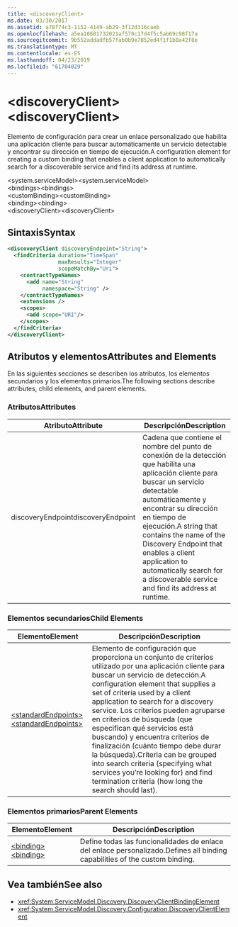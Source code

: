 ```yaml
---
title: <discoveryClient>
ms.date: 03/30/2017
ms.assetid: a78f74c3-1152-4149-ab29-3f12d316caeb
ms.openlocfilehash: a5ea10601732021af578c17d4f5c5ab69c98f17a
ms.sourcegitcommit: 9b552addadfb57fab0b9e7852ed4f1f1b8a42f8e
ms.translationtype: MT
ms.contentlocale: es-ES
ms.lasthandoff: 04/23/2019
ms.locfileid: "61704029"
---
```

# <a name="discoveryclient"></a><span data-ttu-id="1fc6b-101">\<discoveryClient></span><span class="sxs-lookup"><span data-stu-id="1fc6b-101">\<discoveryClient></span></span>
<span data-ttu-id="1fc6b-102">Elemento de configuración para crear un enlace personalizado que habilita una aplicación cliente para buscar automáticamente un servicio detectable y encontrar su dirección en tiempo de ejecución.</span><span class="sxs-lookup"><span data-stu-id="1fc6b-102">A configuration element for creating a custom binding that enables a client application to automatically search for a discoverable service and find its address at runtime.</span></span>  
  
<span data-ttu-id="1fc6b-103">\<system.serviceModel></span><span class="sxs-lookup"><span data-stu-id="1fc6b-103">\<system.serviceModel></span></span>  
<span data-ttu-id="1fc6b-104">\<bindings></span><span class="sxs-lookup"><span data-stu-id="1fc6b-104">\<bindings></span></span>  
<span data-ttu-id="1fc6b-105">\<customBinding></span><span class="sxs-lookup"><span data-stu-id="1fc6b-105">\<customBinding></span></span>  
<span data-ttu-id="1fc6b-106">\<binding></span><span class="sxs-lookup"><span data-stu-id="1fc6b-106">\<binding></span></span>  
<span data-ttu-id="1fc6b-107">\<discoveryClient></span><span class="sxs-lookup"><span data-stu-id="1fc6b-107">\<discoveryClient></span></span>  
  
## <a name="syntax"></a><span data-ttu-id="1fc6b-108">Sintaxis</span><span class="sxs-lookup"><span data-stu-id="1fc6b-108">Syntax</span></span>  
  
```xml  
<discoveryClient discoveryEndpoint="String">
  <findCriteria duration="TimeSpan"
                maxResults="Integer"
                scopeMatchBy="Uri">
    <contractTypeNames>
      <add name="String"
           namespace="String" />
    </contractTypeNames>
    <extensions />
    <scopes>
      <add scope="URI"/>
    </scopes>
  </findCriteria>
</discoveryClient>
```  
  
## <a name="attributes-and-elements"></a><span data-ttu-id="1fc6b-109">Atributos y elementos</span><span class="sxs-lookup"><span data-stu-id="1fc6b-109">Attributes and Elements</span></span>  
 <span data-ttu-id="1fc6b-110">En las siguientes secciones se describen los atributos, los elementos secundarios y los elementos primarios.</span><span class="sxs-lookup"><span data-stu-id="1fc6b-110">The following sections describe attributes, child elements, and parent elements.</span></span>  
  
### <a name="attributes"></a><span data-ttu-id="1fc6b-111">Atributos</span><span class="sxs-lookup"><span data-stu-id="1fc6b-111">Attributes</span></span>  
  
|<span data-ttu-id="1fc6b-112">Atributo</span><span class="sxs-lookup"><span data-stu-id="1fc6b-112">Attribute</span></span>|<span data-ttu-id="1fc6b-113">Descripción</span><span class="sxs-lookup"><span data-stu-id="1fc6b-113">Description</span></span>|  
|---------------|-----------------|  
|<span data-ttu-id="1fc6b-114">discoveryEndpoint</span><span class="sxs-lookup"><span data-stu-id="1fc6b-114">discoveryEndpoint</span></span>|<span data-ttu-id="1fc6b-115">Cadena que contiene el nombre del punto de conexión de la detección que habilita una aplicación cliente para buscar un servicio detectable automáticamente y encontrar su dirección en tiempo de ejecución.</span><span class="sxs-lookup"><span data-stu-id="1fc6b-115">A string that contains the name of the Discovery Endpoint that enables a client application to automatically search for a discoverable service and find its address at runtime.</span></span>|  
  
### <a name="child-elements"></a><span data-ttu-id="1fc6b-116">Elementos secundarios</span><span class="sxs-lookup"><span data-stu-id="1fc6b-116">Child Elements</span></span>  
  
|<span data-ttu-id="1fc6b-117">Elemento</span><span class="sxs-lookup"><span data-stu-id="1fc6b-117">Element</span></span>|<span data-ttu-id="1fc6b-118">Descripción</span><span class="sxs-lookup"><span data-stu-id="1fc6b-118">Description</span></span>|  
|-------------|-----------------|  
|[<span data-ttu-id="1fc6b-119">\<standardEndpoints></span><span class="sxs-lookup"><span data-stu-id="1fc6b-119">\<standardEndpoints></span></span>](../../../../../docs/framework/configure-apps/file-schema/wcf/standardendpoints.md)|<span data-ttu-id="1fc6b-120">Elemento de configuración que proporciona un conjunto de criterios utilizado por una aplicación cliente para buscar un servicio de detección.</span><span class="sxs-lookup"><span data-stu-id="1fc6b-120">A configuration element that supplies a set of criteria used by a client application to search for a discovery service.</span></span> <span data-ttu-id="1fc6b-121">Los criterios pueden agruparse en criterios de búsqueda (que especifican qué servicios está buscando) y encuentra criterios de finalización (cuánto tiempo debe durar la búsqueda).</span><span class="sxs-lookup"><span data-stu-id="1fc6b-121">Criteria can be grouped into search criteria (specifying what services you’re looking for) and find termination criteria (how long the search should last).</span></span>|  
  
### <a name="parent-elements"></a><span data-ttu-id="1fc6b-122">Elementos primarios</span><span class="sxs-lookup"><span data-stu-id="1fc6b-122">Parent Elements</span></span>  
  
|<span data-ttu-id="1fc6b-123">Elemento</span><span class="sxs-lookup"><span data-stu-id="1fc6b-123">Element</span></span>|<span data-ttu-id="1fc6b-124">Descripción</span><span class="sxs-lookup"><span data-stu-id="1fc6b-124">Description</span></span>|  
|-------------|-----------------|  
|[<span data-ttu-id="1fc6b-125">\<binding></span><span class="sxs-lookup"><span data-stu-id="1fc6b-125">\<binding></span></span>](../../../../../docs/framework/misc/binding.md)|<span data-ttu-id="1fc6b-126">Define todas las funcionalidades de enlace del enlace personalizado.</span><span class="sxs-lookup"><span data-stu-id="1fc6b-126">Defines all binding capabilities of the custom binding.</span></span>|  
  
## <a name="see-also"></a><span data-ttu-id="1fc6b-127">Vea también</span><span class="sxs-lookup"><span data-stu-id="1fc6b-127">See also</span></span>

- <xref:System.ServiceModel.Discovery.DiscoveryClientBindingElement>
- <xref:System.ServiceModel.Discovery.Configuration.DiscoveryClientElement>
